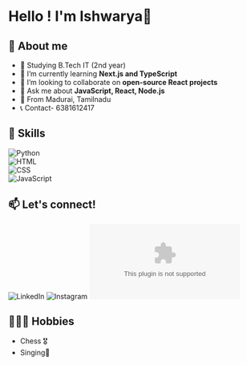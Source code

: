 # Hello ! I'm Ishwarya🤝
## 👤 About me
- 🔭 Studying B.Tech IT (2nd year)
- 🌱 I’m currently learning **Next.js and TypeScript**
- 👯 I’m looking to collaborate on **open-source React projects**
- 💬 Ask me about **JavaScript, React, Node.js**
- 📍 From Madurai, Tamilnadu
-  📞 Contact- 6381612417

## 🚀 Skills
![Python](https://example.com/path/to/python-logo.png)  
![HTML](https://example.com/path/to/html-logo.png)  
![CSS](https://example.com/path/to/css-logo.png)  
![JavaScript](https://example.com/path/to/javascript-logo.png)


## 📫 Let's connect!
![LinkedIn](https://linkedin.com/in/yourusername)
![Instagram]([Instagram](https://instagram.com/yourusername))
![Mail](ishwaryaseenivasan2006@gmail.com)


## 🏌🏻‍♀️ Hobbies
- Chess 🎖️
- Singing🎤
